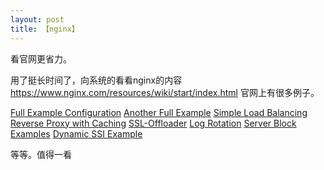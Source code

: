 ```yaml
---
layout: post
title: 【nginx】
---
```


看官网更省力。

用了挺长时间了，向系统的看看nginx的内容
https://www.nginx.com/resources/wiki/start/index.html
官网上有很多例子。

[Full Example Configuration](https://www.nginx.com/resources/wiki/start/topics/examples/full/)
[Another Full Example](https://www.nginx.com/resources/wiki/start/topics/examples/fullexample2/)
[Simple Load Balancing](https://www.nginx.com/resources/wiki/start/topics/examples/loadbalanceexample/)
[Reverse Proxy with Caching](https://www.nginx.com/resources/wiki/start/topics/examples/reverseproxycachingexample/)
[SSL-Offloader](https://www.nginx.com/resources/wiki/start/topics/examples/SSL-Offloader/)
[Log Rotation](https://www.nginx.com/resources/wiki/start/topics/examples/logrotation/)
[Server Block Examples](https://www.nginx.com/resources/wiki/start/topics/examples/server_blocks/)
[Dynamic SSI Example](https://www.nginx.com/resources/wiki/start/topics/examples/dynamic_ssi/)


等等。值得一看